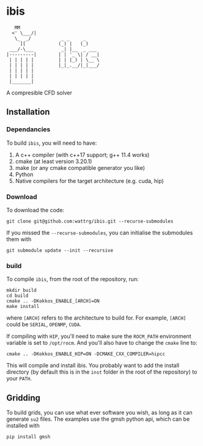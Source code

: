 # ibis
```
   MM      
  <' \___/| 
   \_  _/           _ _     _     
     ][            (_) |   (_)    
 ___/-\___          _| |__  _ ___ 
|---------|        | | '_ \| / __|
 | | | | |         | | |_) | \__ \
 | | | | |         |_|_.__/|_|___/
 | | | | |     
 | | | | |                
 |_______|
```

A compresible CFD solver

## Installation
### Dependancies
To build `ibis`, you will need to have:
  1. A c++ compiler (with c++17 support; g++ 11.4 works)
  2. cmake (at least version 3.20.1)
  3. make (or any cmake compatible generator you like)
  4. Python
  5. Native compilers for the target architecture (e.g. cuda, hip)

### Download
To download the code:
```
git clone git@github.com:wattrg/ibis.git --recurse-submodules
```
If you missed the `--recurse-submodules`, you can initialise the submodules them with

```
git submodule update --init --recursive
```

### build
To compile `ibis`, from the root of the repository, run:

```
mkdir build
cd build
cmake .. -DKokkos_ENABLE_[ARCH]=ON
make install
```
where `[ARCH]` refers to the architecture to build for. For example, `[ARCH]` could be `SERIAL`, `OPENMP`, `CUDA`. 

If compiling with `HIP`, you'll need to make sure the `ROCM_PATH` environment variable is set to `/opt/rocm`. 
And you'll also have to change the `cmake` line to:

```
cmake .. -DKokkos_ENABLE_HIP=ON -DCMAKE_CXX_COMPILER=hipcc
```

This will compile and install ibis. You probably want to add the install directory (by default this is in the `inst` folder in the root of the repository) to your `PATH`.

## Gridding
To build grids, you can use what ever software you wish, as long as it can generate `su2` files.
The examples use the gmsh python api, which can be installed with

```
pip install gmsh
```
